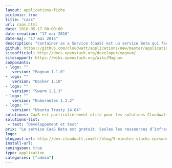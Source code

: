 ```yaml
---
layout: applications-fiche
pictonic: true
title: "caas"
url: caas.html
date: 2016-05-17 00:00:00
date-creation: "17 mai 2016"
date-maj: "17 mai 2016"
description: "Container as a Service (CaaS) est un service Beta qui facilite la gestion du cycle de vie des environnements Docker. Il est agnostique des Docker  “Container Orchestrator Engines“ (COE) en fournissant dans un premier temps les orchestrateurs Kubernetes et Swarm (Mesos en préparation). Il permet à vos équipes projets de déployer et utiliser la technologie Docker simplement pour vos développements, vos environnements de tests et d’intégration dans un contexte sécurisé et supervisé."
github: https://github.com/cloudwatt/applications/new/master/application-ocaas
siteofficiel: http://docs.openstack.org/developer/magnum/
sitesupport: https://wiki.openstack.org/wiki/Magnum
composants:
- logo: ""
   version: "Magnum 1.1.0"
- logo: ""
   version: "Docker 1.10"
- logo: ""
   version: "Swarm 1.1.3"
- logo: ""
   version: "Kubernetes 1.2.2"
- logo: ""
   version: "Ubuntu Trusty 14.04"
solutions: CaaS est particulièrement utile pour les solutions Cloudwatt suivantes :
solutions-list: 
 - text: "Développement et test"
prix: "Le service CaaS Beta est gratuit. Seules les ressources d’infrastructure sous-jacente sont au tarif habituel."
logo: 
blogpost-url: http://dev.cloudwatt.com/fr/blog/5-minutes-stacks-episode-vingt-sept-caasbeta.html
install-url:
comingsoon: true
type: application
categories: ["admin"]
---
```

